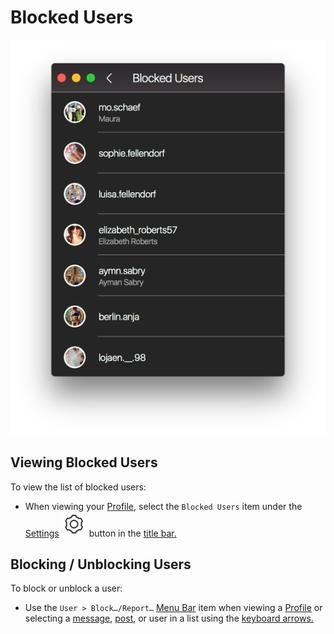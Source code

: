 # Blocked Users

![](../../../.gitbook/assets/profile-blocked-users.png)

## Viewing Blocked Users

To view the list of blocked users:

* When viewing your [Profile](../), select the `Blocked Users` item under the [Settings](./) ![](../../../.gitbook/assets/settings.png) button in the [title bar.](../../../misc/glossary.md#title-bar)

## Blocking / Unblocking Users

To block or unblock a user:

* Use the `User > Block…/Report…` [Menu Bar](../../../misc/glossary.md#menu-bar) item when viewing a [Profile](../) or selecting a [message](../../conversations/messages.md), [post](../../detailview.md), or user in a list using the [keyboard arrows.](../../../misc/keyboard-shortcuts.md)

